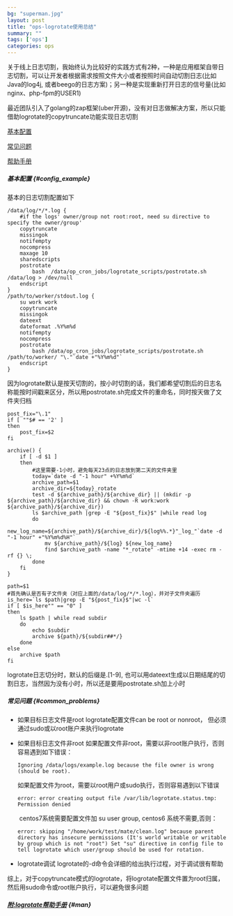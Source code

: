```yaml
---
bg: "superman.jpg"
layout: post
title: "ops-logrotate使用总结"
summary: ""
tags: ['ops']
categories: ops
---
```


​        关于线上日志切割，我始终认为比较好的实践方式有2种，一种是应用框架自带日志切割，可以让开发者根据需求按照文件大小或者按照时间自动切割日志(比如Java的log4j, 或者beego的日志方案)；另一种是实现重新打开日志的信号量(比如nginx、php-fpm的USER1)

​        最近团队引入了golang的zap框架(uber开源)，没有对日志做解决方案，所以只能借助logrotate的copytruncate功能实现日志切割

[基本配置](#config_example)

[常见问题](#common_problems)

[帮助手册](#man)

##### 基本配置 {#config_example}

基本的日志切割配置如下

```shell
/data/log/*/*.log {
    #if the logs' owner/group not root:root, need su directive to specify the owner/group'
    copytruncate
    missingok
    notifempty
    nocompress
    maxage 10
    sharedscripts
    postrotate
        bash  /data/op_cron_jobs/logrotate_scripts/postrotate.sh /data/log > /dev/null
    endscript
}
/path/to/worker/stdout.log {
    su work work
    copytruncate
    missingok
    dateext
    dateformat .%Y%m%d
    notifempty
    nocompress
    postrotate
        bash /data/op_cron_jobs/logrotate_scripts/postrotate.sh /path/to/worker/ "\."`date +"%Y%m%d"`
    endscript
}
```

因为logrotate默认是按天切割的，按小时切割的话，我们都希望切割后的日志名称能按时间戳来区分，所以用postrotate.sh完成文件的重命名，同时按天做了文件夹归档

```shell
post_fix="\.1"
if [ ""$# == '2' ]
then
    post_fix=$2
fi

archive() {
    if [ -d $1 ]
    then
    	#这里需要-1小时，避免每天23点的日志放到第二天的文件夹里
        today=`date -d "-1 hour" +%Y%m%d`
        archive_path=$1
        archive_dir=${today}_rotate
        test -d ${archive_path}/${archive_dir} || (mkdir -p ${archive_path}/${archive_dir} && chown -R work:work ${archive_path}/${archive_dir})
        ls $archive_path |grep -E "${post_fix}$" |while read log
        do
            new_log_name=${archive_path}/${archive_dir}/${log%%.*}"_log_"`date -d "-1 hour" +"%Y%m%d%H"`
            mv ${archive_path}/${log} ${new_log_name}
            find $archive_path -name "*_rotate" -mtime +14 -exec rm -rf {} \;
        done
    fi
}

path=$1
#首先确认是否有子文件夹（对应上面的/data/log/*/*.log），并对子文件夹遍历
is_here=`ls $path|grep -E "${post_fix}$"|wc -l`
if [ $is_here"" == "0" ]
then
    ls $path | while read subdir
    do
        echo $subdir
        archive ${path}/${subdir##*/}
    done
else
    archive $path
fi
```

logrotate日志切分时，默认的后缀是.[1-9], 也可以用dateext生成以日期结尾的切割日志，当然因为没有小时，所以还是要用postrotate.sh加上小时

##### 常见问题 {#common_problems}

- 如果目标日志文件是root
  logrotate配置文件can be root or nonroot， 但必须通过sudo或以root账户来执行logrotate

- 如果目标日志文件非root
  ​      如果配置文件非root，需要以非root账户执行，否则容易遇到如下错误：

  ```shell
  Ignoring /data/logs/example.log because the file owner is wrong (should be root).
  ```

  ​      如果配置文件为root，需要以root用户或sudo执行，否则容易遇到以下错误

  ```shell
  error: error creating output file /var/lib/logrotate.status.tmp: Permission denied
  ```

  ​      centos7系统需要配置文件加 su user group, centos6 系统不需要,否则：

  ```shell
  error: skipping "/home/work/test/mate/clean.log" because parent directory has insecure permissions (It's world writable or writable by group which is not "root") Set "su" directive in config file to tell logrotate which user/group should be used for rotation.
  ```

- logrotate调试
  logrotate的-d命令会详细的给出执行过程，对于调试很有帮助

综上，对于copytruncate模式的logrotate，将logrotate配置文件置为root归属，然后用sudo命令或root账户执行，可以避免很多问题

##### [附:logrotate帮助手册](https://linux.die.net/man/8/logrotate) {#man}